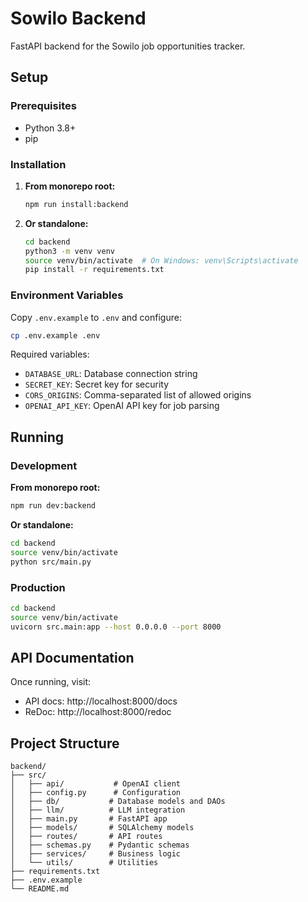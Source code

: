 # Sowilo Backend

FastAPI backend for the Sowilo job opportunities tracker.

## Setup

### Prerequisites

- Python 3.8+
- pip

### Installation

1. **From monorepo root:**

   ```bash
   npm run install:backend
   ```

2. **Or standalone:**
   ```bash
   cd backend
   python3 -m venv venv
   source venv/bin/activate  # On Windows: venv\Scripts\activate
   pip install -r requirements.txt
   ```

### Environment Variables

Copy `.env.example` to `.env` and configure:

```bash
cp .env.example .env
```

Required variables:

- `DATABASE_URL`: Database connection string
- `SECRET_KEY`: Secret key for security
- `CORS_ORIGINS`: Comma-separated list of allowed origins
- `OPENAI_API_KEY`: OpenAI API key for job parsing

## Running

### Development

**From monorepo root:**

```bash
npm run dev:backend
```

**Or standalone:**

```bash
cd backend
source venv/bin/activate
python src/main.py
```

### Production

```bash
cd backend
source venv/bin/activate
uvicorn src.main:app --host 0.0.0.0 --port 8000
```

## API Documentation

Once running, visit:

- API docs: http://localhost:8000/docs
- ReDoc: http://localhost:8000/redoc

## Project Structure

```
backend/
├── src/
│   ├── api/           # OpenAI client
│   ├── config.py      # Configuration
│   ├── db/           # Database models and DAOs
│   ├── llm/          # LLM integration
│   ├── main.py       # FastAPI app
│   ├── models/       # SQLAlchemy models
│   ├── routes/       # API routes
│   ├── schemas.py    # Pydantic schemas
│   ├── services/     # Business logic
│   └── utils/        # Utilities
├── requirements.txt
├── .env.example
└── README.md
```
